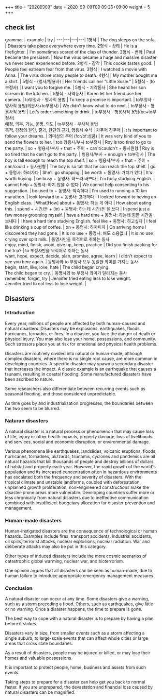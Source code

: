 +++
title = "20200909"
date =  2020-09-09T09:09:26+09:00
weight = 5
+++


## check list

 grammar | example | try |
---|---|---|---|
1형식 |  The dog sleeps on the sofa. | Disasters take place everywhere every time.
2형식 - 상태 | He is a firefighter. | I'm sometimes scared of the clap of thunder.
2형식 - 변화 | Paul became the president. | Now the virus became a huge and massive disaster we never been experienced before.
2형식 - 감각 | This cookie tastes good. | People feel extream fear from that virus.
3형식 | I watched a movie with Anna. | The virus drove many people to death.
4형식 | My mother bought me a shirt. | 
5형식 - (명사/형용사) | Her friends call her "Little Susie." | 
5형식 - (to부정사) | I want you to forgive me. | 
5형식 - 지각동사 | She heard her son scream in the kitchen. | 
5형식 - 사역동사 | Karen let her friend use her camera. | 
to부정사 - 명사적 용법 | To keep a promise is important. | 
to부정사 - 명사적 용법(의문사+to부정사) | We didn't know what to do next. | 
to부정사 - 형용사적 용법 | Let's order something to drink. | 
to부정사 - 형용사적 용법(be+to부정사)</br> 예정, 의무, 가능, 운명, 의도 |
to부정사 - 부사적 용법</br> 목적, 감정의 원인, 결과, 판단의 근거, 형용사 수식 | 
가주어 진주어 | It is important to follow your dreams. | 
의미상의 주어 (for/of:성품) | It was very kind of you to send the flowers to her. |
too 형용사/부사 to부정사 | Roy is too tired to go to the party. | 
so + 형용사/부사 + that + 주어 + can't/couldn't + 동사원형 | Roy is so tired that he can't go to the party. |
형용사/부사 + enough + to부정사 | The boy is tall enough to reach the top shelf. |
so + 형용사/부사 + that + 주어 + can/could + 동사원형 | The boy is so tall that he can reach the top shelf. | 
go + 동명사: 하러가다 | She'll go shopping. |
be worth + 동명사: 가치가 있다 | It's worth buying. |
be busy + 동명사: 하느라 바쁘다 | I'm busy studying English. |
cannot help + 동명사: 하지 않을 수 없다 | We cannot help consenting to his suggestion. |
be used to + 동명사: 익숙하다 | I'm used to running a 10 km marathon. |
look forward to + 동명사: 고대하다 | I looked forward to having an English class. |
What[How] about + 동명사: 하는 게 어때 | How about eating this. |
spend + 시간/돈 + (in) + 동명사: 하는데 시간/돈 을 쓰다 | I spend just a few money grooming myself. |
have a hard time + 동명사: 하는데 힘든 시간을 보내다 | I have a hard time studying English.
feel like + 동명사: 하고싶다 | I feel like drinking a cup of coffee. |
on + 동명사: 하자마자 | On arriving home I discovered they had gone. |
It is no use + 동명사: 해도 소용없다 | It is no use crying over split milk. |
동명사만을 목적어로 취하는 동사<br>enjoy, mind, finish, avoid, give up, keep, practice | Did you finish packing for the trip? |
to 부정사만을 목적어로 취하는 동사<br>want, hope, expect, decide, plan, promise, agree, learn | I didn't expect to see you here again. |
동명사와 to 부정사 모두 동일한 의미를 가지는 동사<br>begin, start, like, love, hate | The child began crying.<br>The child began to cry. |
동명사와 to 부정사 의미가 달라지는 동사<br>remember, forget, try | Jennifer tried eating less to lose weight.<br>Jennifer tried to eat less to lose weight. |

## Disasters

### Introduction

Every year, millions of people are affected by both human-caused and natural disasters. Disasters may be explosions, earthquakes, floods, hurricanes, tornados, or fires. In a disaster, you face the danger of death or physical injury. You may also lose your home, possessions, and community. Such stressors place you at risk for emotional and physical health problems.

Disasters are routinely divided into natural or human-made, although complex disasters, where there is no single root cause, are more common in developing countries. A specific disaster may spawn a secondary disaster that increases the impact. A classic example is an earthquake that causes a tsunami, resulting in coastal flooding. Some manufactured disasters have been ascribed to nature.

Some researchers also differentiate between recurring events such as seasonal flooding, and those considered unpredictable.

As time goes by and industrialization progresses, the boundaries between the two seem to be blurred.

### Naturan disasters

A natural disaster is a natural process or phenomenon that may cause loss of life, injury or other health impacts, property damage, loss of livelihoods and services, social and economic disruption, or environmental damage.

Various phenomena like earthquakes, landslides, volcanic eruptions, floods, hurricanes, tornadoes, blizzards, tsunamis, cyclones and pandemics are all natural hazards that kill thousands of people and destroy billions of dollars of habitat and property each year. However, the rapid growth of the world's population and its increased concentration often in hazardous environments has escalated both the frequency and severity of disasters. With the tropical climate and unstable landforms, coupled with deforestation, unplanned growth proliferation, non-engineered constructions make the disaster-prone areas more vulnerable. Developing countries suffer more or less chronically from natural disasters due to ineffective communication combined with insufficient budgetary allocation for disaster prevention and management.

### Human-made disasters

Human-instigated disasters are the consequence of technological or human hazards. Examples include fires, transport accidents, industrial accidents, oil spills, terrorist attacks, nuclear explosions, nuclear radiation. War and deliberate attacks may also be put in this category.

Other types of induced disasters include the more cosmic scenarios of catastrophic global warming, nuclear war, and bioterrorism.

One opinion argues that all disasters can be seen as human-made, due to human failure to introduce appropriate emergency management measures.

### Conclusion

A natural disaster can occur at any time. Some disasters give a warning, such as a storm preceding a flood. Others, such as earthquakes, give little or no warning. Once a disaster happens, the time to prepare is gone.

The best way to cope with a natural disaster is to prepare by having a plan before it strikes.

Disasters vary in size, from smaller events such as a storm affecting a single suburb, to large-scale events that can affect whole cities or large areas that cross state boundaries.

As a result of disasters, people may be injured or killed, or may lose their homes and valuable possessions.

It is important to protect people, home, business and assets from such events. 

Taking steps to prepare for a disaster can help get you back to normal faster. If you are unprepared, the devastation and financial loss caused by natural disasters can be magnified.